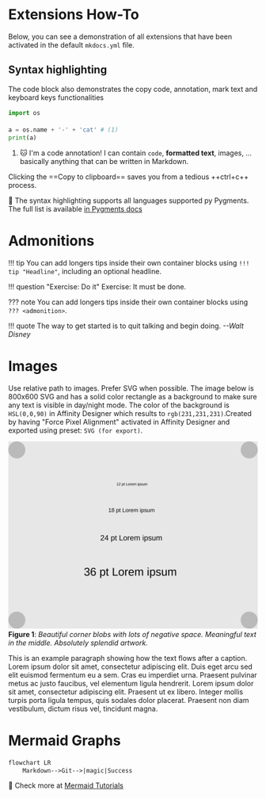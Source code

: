 # Extensions How-To

Below, you can see a demonstration of all extensions that have been activated in the default `mkdocs.yml` file.

## Syntax highlighting

The code block also demonstrates the copy code, annotation, mark text and keyboard keys functionalities

```python
import os

a = os.name + '-' + 'cat' # (1)
print(a)
```

1.  :cat: I'm a code annotation! I can contain `code`, __formatted
    text__, images, ... basically anything that can be written in Markdown.

Clicking the ==Copy to clipboard== saves you from a tedious ++ctrl+c++ process.

:book: The syntax highlighting supports all languages supported py Pygments. The full list is available [in Pygments docs](https://pygments.org/languages/)

# Admonitions

!!! tip
    You can add longers tips inside their own container blocks using `!!! tip "Headline"`, including an optional headline.

!!! question "Exercise: Do it"
    Exercise: It must be done.

??? note
    You can add longers tips inside their own container blocks using `??? <admonition>`.

!!! quote
    The way to get started is to quit talking and begin doing. *--Walt Disney*


# Images

Use relative path to images. Prefer SVG when possible. The image below is 800x600 SVG and has a solid color rectangle as a background to make sure any text is visible in day/night mode. The color of the background is `HSL(0,0,90)` in Affinity Designer which results to `rgb(231,231,231)`.Created by having "Force Pixel Alignment" activated in Affinity Designer and exported using preset: `SVG (for export)`.

![Image title](./images/test_image.svg)
**Figure 1**: *Beautiful corner blobs with lots of negative space. Meaningful text in the middle. Absolutely splendid artwork.*

This is an example paragraph showing how the text flows after a caption. Lorem ipsum dolor sit amet, consectetur adipiscing elit. Duis eget arcu sed elit euismod fermentum eu a sem. Cras eu imperdiet urna. Praesent pulvinar metus ac justo faucibus, vel elementum ligula hendrerit. Lorem ipsum dolor sit amet, consectetur adipiscing elit. Praesent ut ex libero. Integer mollis turpis porta ligula tempus, quis sodales dolor placerat. Praesent non diam vestibulum, dictum risus vel, tincidunt magna.

# Mermaid Graphs

``` mermaid
flowchart LR
    Markdown-->Git-->|magic|Success
```

:book: Check more at [Mermaid Tutorials](https://mermaid.js.org/config/Tutorials.html)
